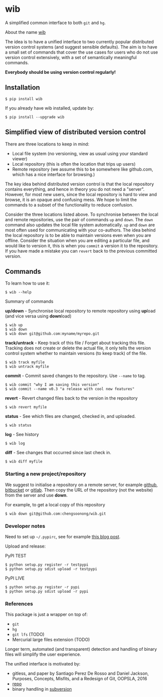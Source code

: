 # wib
A simplified common interface to both ```git``` and ```hg```.

About the name [wib](https://en.wikipedia.org/wiki/Worse_is_better)

The idea is to have a unified interface to two currently popular distributed version control
systems (and suggest sensible defaults). The aim is to have a small set of commands that
cover the use cases for users who do not use version control extensively, with a set of
semantically meaningful commands.

**Everybody should be using version control regularly!**

## Installation

    $ pip install wib

If you already have wib installed, update by:

    $ pip install --upgrade wib

## Simplified view of distributed version control

There are three locations to keep in mind:

- Local file system (no versioning, view as usual using your standard viewer)
- Local repository (this is often the location that trips up users)
- Remote repository (we assume this to be somewhere like github.com, which has a nice
  interface for browsing.)

The key idea behind distributed version control is that the local repository contains everything,
and hence in theory you do not need a "server". However, for most new users, since the local
repository is hard to view and browse, it is an opaque and confusing mess. We hope to limit
the commands to a subset of the functionality to reduce confusion.

Consider the three locations listed above.
To synchronise between the local and remote repositories,
use the pair of commands ```up``` and ```down```.
The ```down``` command also updates the local file system automatically. ```up``` and ```down```
are most often used for communicating with your co-authors.
The idea behind the local repository is to be able to maintain versions even when you are
offline. Consider the situation when you are editing a particular file, and would like
to version it, this is when you ```commit``` a version it to the repository.
If you have made a mistake you can ```revert``` back to the previous committed version.

## Commands

To learn how to use it:

    $ wib --help

Summary of commands

**up/down** - Synchronise local repository to remote repository using **up**load
  (and vice versa using **down**load)

    $ wib up
    $ wib down
    $ wib down git@github.com:myname/myrepo.git

**track/untrack** - Keep track of this file / Forget about tracking this file. Tracking does not create or delete the actual file, it only tells the version control system whether to maintain versions (to keep track) of the file.

    $ wib track myfile
    $ wib untrack myfile

**commit** - Commit saved changes to the repository. Use ```--name``` to tag.

    $ wib commit "why I am saving this version"
    $ wib commit --name v0.3 "a release with cool new features"

**revert** - Revert changed files back to the version in the repository

    $ wib revert myfile

**status** - See which files are changed, checked in, and uploaded.

    $ wib status

**log** - See history

    $ wib log

**diff** - See changes that occurred since last check in.

    $ wib diff myfile

### Starting a new project/repository

We suggest to initialise a repository on a remote server, for example
[github](https://github.com/), [bitbucket](https://bitbucket.org) or
[gitlab](https://about.gitlab.com).
Then copy the URL of the repository (not the website) from the server and use **down**.

For example, to get a local copy of this repository

    $ wib down git@github.com:chengsoonong/wib.git


### Developer notes

Need to set up ```~/.pypirc```, see for example [this blog post](http://blog.irashid.com/how-to-register-you-python-package-in-pypi/).

Upload and release:

PyPI TEST

    $ python setup.py register -r testpypi
    $ python setup.py sdist upload -r testpypi

PyPI LIVE

    $ python setup.py register -r pypi
    $ python setup.py sdist upload -r pypi


### References
This package is just a wrapper on top of:

- ```git```
- ```hg```
- ```git lfs```  (TODO)
- Mercurial large files extension  (TODO)

Longer term, automated (and transparent) detection and handling of binary files
will simplify the user experience.

The unified interface is motivated by:

- gitless, and paper by Santiago Perez De Rosso and Daniel Jackson, Purposes, Concepts, Misfits, and a Redesign of Git, OOPSLA, 2016
- [repo](http://source.android.com/source/using-repo.html)
- binary handling in [subversion](http://svnbook.red-bean.com/en/1.6/svn.forcvs.binary-and-trans.html)
